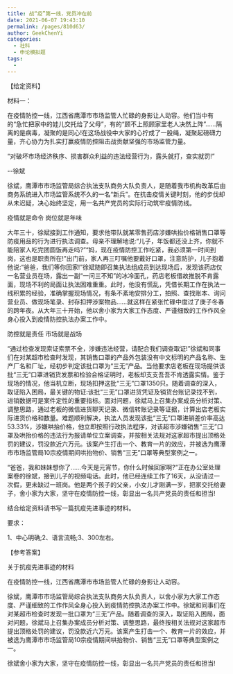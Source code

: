 ```yaml
---
title: 战“疫”第一线，党员冲在前
date: 2021-06-07 19:43:10
permalink: /pages/810d63/
author: GeekChenYi
categories:
  - 社科
  - 申论模拟题
tags:
  - 
---
```

【给定资料】

材料一：

在疫情防控一线，江西省鹰潭市市场监管人忙碌的身影让人动容。他们当中有的“急忙把家中的娃儿交托给了父母”，有的“顾不上照顾家里老人决然上阵”……隔离的是病毒，凝聚的是同心!在这场战役中大家的心拧成了一股绳，凝聚起磅礴力量，齐心协力为扎实打赢疫情防控阻击战贡献坚强的市场监管力量。

“对破坏市场经济秩序、损害群众利益的违法经营行为，露头就打，查实就罚!”

--徐斌

徐斌，鹰潭市市场监管局综合执法支队商务大队负责人，是随着我市机构改革后由商务系统进入市场监管系统不久的一名“新兵”。在抗击疫情关键时刻，他的步伐却从未迟疑，决心始终坚定，用一名共产党员的实际行动筑牢疫情防线。

疫情就是命令 岗位就是年味

大年三十，徐斌接到工作通知，要求他带队就某零售药店涉嫌哄抬价格销售口罩等防疫用品的行为进行执法调查。母亲不理解地说:“儿子，年饭都还没上齐，你就不能陪家人吃完团圆饭再走吗?”“妈，现在疫情防控工作吃紧，我必须第一时间到岗，这也是职责所在!”出门前，家人再三叮嘱他要戴好口罩，注意防护，儿子抱着他说:“爸爸，我们等你回家!”徐斌随即召集执法组成员到达现场后，发现该药店仅一名营业员在场，露出一副“一问三不知”的冰冷面孔，药店老板借故推脱不肯露面，现场不利的局面让执法困难重重。此时，他没有慌乱，凭借长期工作在执法一线积累的经验，准确掌握现场情况，有条不紊地安排分工，拍照、查找账本、询问营业员、做现场笔录、封存扣押涉案物品……就这样在紧张忙碌中度过了庚子冬春的跨年夜。从大年三十开始，他以舍小家为大家工作态度、严谨细致的工作作风全身心投入到疫情防控执法办案工作中。

防控就是责任 市场就是战场

“通过检查发现索证索票不全，涉嫌违法经营，请配合我们调查取证!”徐斌和同事们在对某超市检查时发现，其销售口罩的产品外包装没有中文标明的产品名称、生产厂名和厂址，经初步判定该批口罩为“三无”产品。当他要求店老板在现场提供该批“三无”口罩进销货发票和检验合格证明时，老板却支支吾吾不肯透露实情。鉴于现场的情况，他当机立断，现场扣押这批“三无”口罩1350只。随着调查的深入，取证陷入困局，最关键的物证:该批“三无”口罩进货凭证及销货台账记录找不到，进销数据可是案件定性的重要指标。面对问题，徐斌马上召集办案成员分析对策、调整思路，通过老板的微信进货聊天记录、微信转账记录等证据，计算出店老板实际进货价格和数量。难题顺利解决，执法人员发现该批“三无”口罩进销差价率高达53.33%，涉嫌哄抬价格，他立即按照行政执法程序，对该超市涉嫌销售“三无”口罩及哄抬价格的违法行为报请单位立案调查，并按相关法规对这家超市提出顶格处罚的建议，罚没款近六万元。该案产生打击一个、教育一片的效应，并被选为鹰潭市市场监管局10宗疫情期间哄抬物价、销售“三无”口罩等典型案例之一。

“爸爸，我和妹妹想你了……今天是元宵节，你什么时候回家啊?”正在办公室处理案卷的徐斌，接到儿子的视频电话。此时，他已经连续工作了16天，从没请过一次假，更未缺过一班岗。他是两个孩子的父亲，小女儿才刚满一岁，把家交托给妻子，舍小家为大家，坚守在疫情防控一线，彰显出一名共产党员的责任和担当!

结合给定资料请书写一篇抗疫先进事迹的材料。

要求：

1、中心明确;2、语言流畅;3、300左右。

【参考答案】

关于抗疫先进事迹的材料

在疫情防控一线，江西省鹰潭市市场监管人忙碌的身影让人动容。

徐斌，鹰潭市市场监管局综合执法支队商务大队负责人，以舍小家为大家工作态度、严谨细致的工作作风全身心投入到疫情防控执法办案工作中。徐斌和同事们在对某超市检查时发现一批口罩为“三无”产品。随着调查的深入，取证陷入困局，面对问题，徐斌马上召集办案成员分析对策、调整思路，最终按相关法规对这家超市提出顶格处罚的建议，罚没款近六万元。该案产生打击一个、教育一片的效应，并被选为鹰潭市市场监管局10宗疫情期间哄抬物价、销售“三无”口罩等典型案例之一。

徐斌舍小家为大家，坚守在疫情防控一线，彰显出一名共产党员的责任和担当!